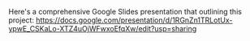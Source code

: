 Here's a comprehensive Google Slides presentation that outlining this project: https://docs.google.com/presentation/d/1RGnZn1TRLotUx-ypwE_CSKaLo-XTZ4uOjWFwxoEfqXw/edit?usp=sharing
